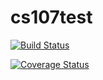 # cs107test

[![Build Status](https://travis-ci.org/junkai0870/cs107test.svg?branch=main)](https://travis-ci.org/junkai0870/cs107test.svg?branch=main)

[![Coverage Status](https://codecov.io/gh/junkai0870/cs107test/branch/main/graph/badge.svg)](https://codecov.io/gh/junkai0870/cs107test)
